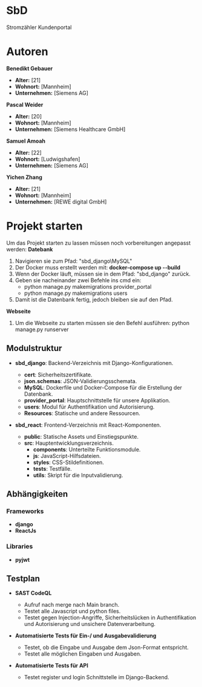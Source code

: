 # SbD

Stromzähler Kundenportal

# Autoren

**Benedikt Gebauer**

- **Alter:** [21]
- **Wohnort:** [Mannheim]
- **Unternehmen:** [Siemens AG]

**Pascal Weider**

- **Alter:** [20]
- **Wohnort:** [Mannheim]
- **Unternehmen:** [Siemens Healthcare GmbH]

**Samuel Amoah**

- **Alter:** [22]
- **Wohnort:** [Ludwigshafen]
- **Unternehmen:** [Siemens AG]

**Yichen Zhang**

- **Alter:** [21]
- **Wohnort:** [Mannheim]
- **Unternehmen:** [REWE digital GmbH]

# Projekt starten

Um das Projekt starten zu lassen müssen noch vorbereitungen angepasst werden:
**Datebank**

1. Navigieren sie zum Pfad: "sbd_django\MySQL"
2. Der Docker muss erstellt werden mit: **docker-compose up --build**
3. Wenn der Docker läuft, müssen sie in dem Pfad: "sbd_django" zurück.
4. Geben sie nacheinander zwei Befehle ins cmd ein:
   - python manage.py makemigrations provider_portal
   - python manage.py makemigrations users
5. Damit ist die Datenbank fertig, jedoch bleiben sie auf den Pfad.

**Webseite**

1. Um die Webseite zu starten müssen sie den Befehl ausführen: python manage.py runserver

## Modulstruktur

- **sbd_django**: Backend-Verzeichnis mit Django-Konfigurationen.
  - **cert**: Sicherheitszertifikate.
  - **json.schemas**: JSON-Validierungsschemata.
  - **MySQL**: Dockerfile und Docker-Compose für die Erstellung der Datenbank.
  - **provider_portal**: Hauptschnittstelle für unsere Applikation.
  - **users**: Modul für Authentifikation und Autorisierung.
  - **Resources**: Statische und andere Ressourcen.

- **sbd_react**: Frontend-Verzeichnis mit React-Komponenten.
  - **public**: Statische Assets und Einstiegspunkte.
  - **src**: Hauptentwicklungsverzeichnis.
    - **components**: Unterteilte Funktionsmodule.
    - **js**: JavaScript-Hilfsdateien.
    - **styles**: CSS-Stildefinitionen.
    - **tests**: Testfälle.
    - **utils**: Skript für die Inputvalidierung.

## Abhängigkeiten

### Frameworks
- **django**
- **ReactJs**

### Libraries
- **pyjwt**

## Testplan

- **SAST CodeQL**
  - Aufruf nach merge nach Main branch.
  - Testet alle Javascript und python files.
  - Testet gegen Injection-Angriffe, Sicherheitslücken in Authentifikation und Autorisierung und unsichere Datenverarbeitung.

- **Automatisierte Tests für Ein-/ und Ausgabevalidierung**
  - Testet, ob die Eingabe und Ausgabe dem Json-Format entspricht.
  - Testet alle möglichen Eingaben und Ausgaben.

- **Automatisierte Tests für API**
  - Testet register und login Schnittstelle im Django-Backend.
